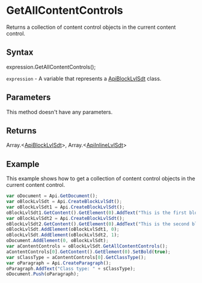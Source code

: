 # GetAllContentControls

Returns a collection of content control objects in the current content control.

## Syntax

expression.GetAllContentControls();

`expression` - A variable that represents a [ApiBlockLvlSdt](../ApiBlockLvlSdt.md) class.

## Parameters

This method doesn't have any parameters.

## Returns

Array.<[ApiBlockLvlSdt](../../ApiBlockLvlSdt/ApiBlockLvlSdt.md)>, Array.<[ApiInlineLvlSdt](../../ApiInlineLvlSdt/ApiInlineLvlSdt.md)>

## Example

This example shows how to get a collection of content control objects in the current content control.

```javascript
var oDocument = Api.GetDocument();
var oBlockLvlSdt = Api.CreateBlockLvlSdt();
var oBlockLvlSdt1 = Api.CreateBlockLvlSdt();
oBlockLvlSdt1.GetContent().GetElement(0).AddText("This is the first block text content control.");
var oBlockLvlSdt2 = Api.CreateBlockLvlSdt();
oBlockLvlSdt2.GetContent().GetElement(0).AddText("This is the second block text content control.");
oBlockLvlSdt.AddElement(oBlockLvlSdt1, 0);
oBlockLvlSdt.AddElement(oBlockLvlSdt2, 1);
oDocument.AddElement(0, oBlockLvlSdt);
var aContentControls = oBlockLvlSdt.GetAllContentControls();
aContentControls[0].GetContent().GetElement(0).SetBold(true);
var sClassType = aContentControls[0].GetClassType();
var oParagraph = Api.CreateParagraph();
oParagraph.AddText("Class type: " + sClassType);
oDocument.Push(oParagraph);
```
